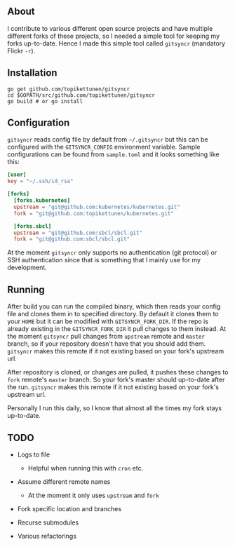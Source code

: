 ## About

I contribute to various different open source projects and have multiple
different forks of these projects, so I needed a simple tool for keeping my
forks up-to-date. Hence I made this simple tool called `gitsyncr` (mandatory
Flickr `-r`).

## Installation

```
go get github.com/topikettunen/gitsyncr
cd $GOPATH/src/github.com/topikettunen/gitsyncr
go build # or go install
```

## Configuration

`gitsyncr` reads config file by default from `~/.gitsyncr` but this can be
configured with the `GITSYNCR_CONFIG` environment variable. Sample
configurations can be found from `sample.toml` and it looks something like this:

``` toml
[user]
key = "~/.ssh/id_rsa"

[forks]
  [forks.kubernetes]
  upstream = "git@github.com:kubernetes/kubernetes.git"
  fork = "git@github.com:topikettunen/kubernetes.git"

  [forks.sbcl]
  upstream = "git@github.com:sbcl/sbcl.git"
  fork = "git@github.com:sbcl/sbcl.git"
```

At the moment `gitsyncr` only supports no authentication (git protocol) or SSH
authentication since that is something that I mainly use for my development.

## Running

After build you can run the compiled binary, which then reads your config file
and clones them in to specified directory. By default it clones them to your `HOME`
but it can be modified with `GITSYNCR_FORK_DIR`. If the repo is already existing
in the `GITSYNCR_FORK_DIR` it pull changes to them instead. At the moment
`gitsyncr` pull changes from `upstream` remote and `master` branch, so if your
repository doesn't have that you should add them. `gitsyncr` makes this remote
if it not existing based on your fork's upstream url.

After repository is cloned, or changes are pulled, it pushes these changes to
`fork` remote's `master` branch. So your fork's master should up-to-date after
the run. `gitsyncr` makes this remote if it not existing based on your fork's
upstream url.

Personally I run this daily, so I know that almost all the times my fork stays
up-to-date.


## TODO

- Logs to file

	- Helpful when running this with `cron` etc.

- Assume different remote names

	- At the moment it only uses `upstream` and `fork`
	
- Fork specific location and branches

- Recurse submodules

- Various refactorings
